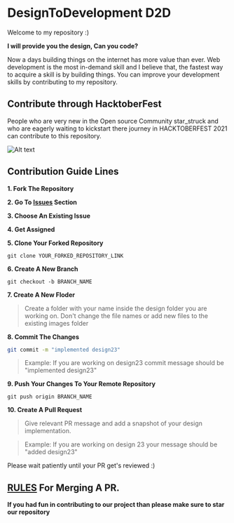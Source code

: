 # DesignToDevelopment D2D


Welcome to my repository :)

**I will provide you the design, Can you code?**

Now a days building things on the internet has more value than ever.
Web development is the most in-demand skill and I believe that, the fastest way to acquire a skill is by building things. You can improve your development skills by contributing to my repository.



## Contribute through HacktoberFest

People who are very new in the Open source Community star_struck and who are eagerly waiting to kickstart there journey in HACKTOBERFEST 2021 can contribute to this repository.

![Alt text](https://user-images.githubusercontent.com/55646472/134764712-4ac53e96-2d8f-46a1-8946-4afb4d23abbb.png "Title")

## Contribution Guide Lines

**1. Fork The Repository**

**2. Go To [Issues](https://github.com/rishikeshreddyakkireddy/designtodevelopment/issues) Section**

**3. Choose An Existing Issue**

**4. Get Assigned**

**5. Clone Your Forked Repository**

    git clone YOUR_FORKED_REPOSITORY_LINK

**6. Create A New Branch**

    git checkout -b BRANCH_NAME

**7. Create A New Floder**

> Create a folder with your name inside the design folder you are working on.
> Don't change the file names or add new files to the existing images folder

**8. Commit The Changes**
```bash
git commit -m "implemented design23"
```
> Example: If you are working on design23 commit message should be "implemented design23"

**9. Push Your Changes To Your Remote Repository**

    git push origin BRANCH_NAME

**10. Create A Pull Request**

> Give relevant PR message and add a snapshot of your design implementation.

> Example: If you are working on design 23 your message should be "added design23"

Please wait patiently until your PR get's reviewed :)

## [RULES](https://github.com/rishikeshreddyakkireddy/designtodevelopment/blob/main/RULES.MD) For Merging A PR.

**If you had fun in contributing to our project than please make sure to star our repository**
